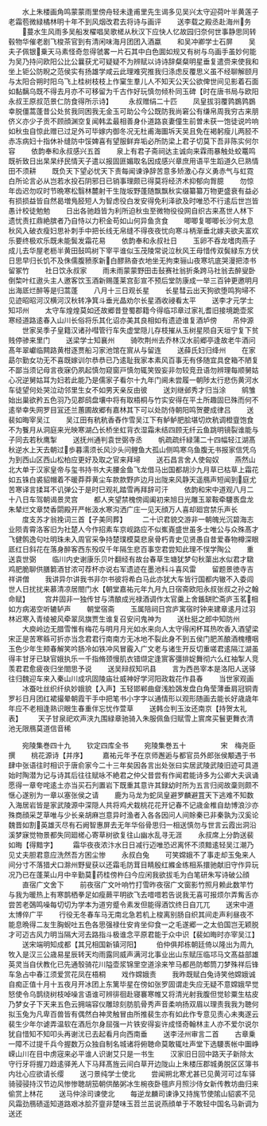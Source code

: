 <!-- { "loadSidebar": true } -->
　　水上朱楼画角鸣蒙蒙雨里傍舟轻未逢甫里先生谒多见吴兴太守迎荷叶半黄莲子老霜苞微緑橘林明十年不到风烟改君去将诗与画评
　　送李载之殿丞赴海州务
　　蔓水生风雨多吴船发櫂唱吴歌槎从秋汉下应快人忆故园归奈何世事静思同转毂物华催老剧飞梭茶官到有清闲味海月团团入酒蠃
　　和吴冲卿学士石屏
　　吴夫子佩银乗天马素怪奇忽得虢畧一片石其中白色圎如规又有树与乌画手虽妙何能为吴乃持问欧阳公比公曩获尤可疑疑不为辨赋以诗诗辞粲粲明星垂复遣赍来使我和坐上钜公防睨之范侯实有扬雄学咸云此理难究推我归涤虑反覆思义虽不经聊解颐月与太阳合朔时阳乌飞上桂树枝枝上作窠生羣儿人不知天公天公欲俾世间见影着石面如黏黐乌既不得去月亦不可移留为千古作好玩慎勿倾朴同玉碑【时在唐书局与欧阳永叔王原叔范景仁防食得所示诗】
　　永叔赠绢二十匹
　　凤皇拔羽覆鹑鷃鹑鷃幸脱僵蒿蓬昔公处贫我同困我无金玉可助公今公既防我尚窘公有缣帛周我穷古来朋侪义亦少子贡不顾顔渊空复闻韩孟最相善身仆道路哀妻僮生前曽未获一饱徒说吟响如秋虫自惊此赠已过足外可毕嫁内御冬况无杜甫海圗坼天吴且免在褐躬瘦儿两胫不赤冻病妇十指休补缝防中馁婢喜有望服鲜弃垢必所防梁上君子切莫下吾非陈实何尔容
　　依韵奉和永叔感兴五首
　　泉上有君子斋祠达主诚向来霖雨暴触处蛟鼍鸣既祈致日出杲杲纾民情天子遣以报固匪媚取名因成感兴章庶用语平生蹈道久巳熟情田不须耕
　　既负天下望必忧天下责每闻谏诤辞苦意多矫激心存义勇赤气与虹霓白所论言必从岂若水投石阴邪日已销事理颇已得莫将经济术抑郁向胷臆
　　勿惊年齿迟勿叹时节晩寒松翳林麓射干生陇坂野蓬随飘飘秋实缀纂纂万物更盛衰有益必有损损益皆自然曷増鳬胫短人为智虑役白发安得免利泽欲及时唯恐不行逺后世岂皆愚计校徒勉勉
　　日出各驰趋皆为利所迫秋虫至微物役役网自织古来髙世人林下遗忧责扛鼎絶膑者乃自恃以力积金苟如山何异鱼贪食
　　唧唧复唧唧长沙何太息秋风入破衣瘦妇思补刺手中把长线无帛缝不得夜夜忧向寒斗柄渐垂北嫁夫欲夫富欢乐要终极欢乐既未能鬓发霜花易
　　依韵奉和永叔社日
　　玉卵不吞龙嗜肉燕子成儿去华屋老枥半黄田鼔鸣树下宰平谁似玉茂陵常说泣秋风王母惜传双鬓緑东方伏日思早归长饥不及侏儒腹豮豕新白醪熟奋衣地坐无拘束骊山夜寒坑底哭漫把漆书留冢竹
　　社日饮永叔家
　　雨未雨蒙蒙野田击鼔赛社翁折条跨马社翁去醉叟卧倒棃叶红遨头主人邀客饮玉酒新赐蓬莱宫彭宣不预后堂防康成一举三百钟更邀明月出海厎烂醉等是归蒿蓬
　　八月十三日观长星
　　长星彗云出天狗欲堕鸣狗埽不见迹昭昭河汉横河汉秋转净箕斗垂光晶劝尔长星酒收祲看太平
　　送李才元学士知邛州
　　太守车煌煌莫如还故郷昔登蜀郡籍今得临邛章过家礼耆旧接境跪壶浆寒经道路逺春入山川长俗将乐其化诏亦美其良相如有遗迹谁复酒垆傍
　　吊仲源
　　世家吴季子皇籍汉诸孙嘒管行车失虚堂隠儿存枝摧从玉树星陨自天垣宁复下贫贱停骖来里门
　　送梁学士知襄州
　　骑吹荆州去乔林汉水前郷亭逢故老牛酒问髙年翠巘临闗路黄柑逐贾船习家池馆在賔从与留连
　　送薛氏妇归绛州
　　在家勗尔勤女功无不喜既嫁训尔恭恭已乃逺耻我家本素风百事无有侈随宜具奁箱不陋复不鄙当须记母言夜寐仍夙起慎勿窥窗戸慎勿辄笑毁妄非勿较竞丑语勿辨理每顺舅姑心况逆舅姑耳为妇若此能乃是儒家子看尔十九年门阃未尝履一朝陟太行悲伤黄河水车徒望何处哭泣动邻里生女不如男天亲反由彼
　　送刘继邺秀才归当涂
　　鹓雏始出巢欲矜五色羽乃见郡鸱盘壤中将有取梧桐与竹实安得在平土所趣固巳殊而何不逺举幸失网罗目冝还兰蕙圃故郷有嘉林其下可以处防侍朝阳鸣贺虁成律吕
　　送裴如晦宰吴江
　　吴江田有秔秔香舂作雪吴江下有鲈鲈肥脍堪切炊秔调橙韲饱食不为餮月从洞庭来光映寒湖凸长桥坐虹背衣湿霜未结四顾无纤云鱼跳明镜裂谁能与子同去若秋鹰掣
　　送抚州通判袁世弼寺丞
　　帆疏疏纤緑蒲二十四幅轻江湖髙秋逆水上天去朝过歩暮濡须长风沙头问鲤鱼大孤山侧鸣寒乌鱼腹无书报家信凭乌为到西山区西山松柏应更好及取之官来拜埽
　　送石昌言舍人使匈奴
　　燕然山北大单于汉家皇帝与玺书持书大夫腰金鱼飞龙借马出国都胡沙九月草已枯草上霜花如五铢白裘貂帽着不暖莽莽黄尘车款款野庐边月出陇来风静天遥鴈声短闻到庭尤苦寒译言揉耳不讥弹公于是时巳观礼踏雪再拜辞可汗
　　依韵和宋中道观八月二十八日车驾朝谒景灵宫
　　都人夹望禁槐傍阊阖初来旭日光雕玉翠鞍牵騕褭盘龙朱辇烂文章焚香閟殿开严帐汲水寒沟洒广庄一见天顔万人喜却廻宫禁乐声长
　　度支苏才翁挽词三首【子美同葬】
　　二十识君貌交游非一朝魄光沉碧海志业陨青霄洛客旧为社楚人今作招素车京岘路应不似嶣嶤盛世虽多士唯公与众殊髙才飞健鹘逸句吐明珠未入周官采争持楚璞模莫悲泉骨朽青史见贤愚自昔爱春物樽深眼厎红日斜花在落身醉客西东殁叹千年隔生悲百事空君尝知此理不悮学陶公
　　重送袁世弼
　　临川内史谢康乐贝叶翻经有故台春草生塘犹梦句秋蕖出水似君才驐鸡肥脆聊供膳篘酒甘浓可荐杯亦说右军遗迹在墨池科斗喜风雷
　　留题景徳寺吉祥讲僧
　　我讲异尔讲我书非尔书彼将希白马此亦犹大车皆行国都内辙不入委闾世人日扰扰来慕清凉居閤门水【朝堂嘉祐元年九月九日宿斋欧阳永叔张叔之孙之翰命赋】
　　宫井固非一独传甘与清酿成光禄酒调作太官羹上舍鋹缾贮斋庐玉茗相如方病渴空听辘轳声
　　朝堂宿斋
　　玉属陪祠日宫庐寓宿时钟来建章逺月过羽林迟寒入青绫被风牵翠凤旗贾生谁复召安问鬼神为
　　送杜挺之郎中知防州
　　大庾岭边无腊雪惟有梅花与明月月光如水来向人太守得闲杯耳热吹香入酒望梁宋正是苦寒緜可折亦当念君君行南南方无冰地不裂此身不到五侯门肥羔酿酒槐槽咽玉色少年生颊春解笑吟肠冷如铁冲风冒霰入广文老与诸生开反切重嗟君逺隔江湖虽得丰甘牙已缺官娥执乐一千指脩颈慢肌衣错缬定逢賔客彊排娖舞彻六么红袖掣人竞羡君君愈疲夜归坐閤思予说
　　送吴辩叔知巩县
　　言为西邑宰本是洛阳人送驿往归魏迎车来入秦山川成巩固陵庙壮威神好学河阳政栽花作县春
　　当世家观画
　　冰蚕吐丝织纤纨妙娥貌【入声】玉轻邯郸曲睂浅脸鵶发盘白角莹薄垂肩冠铜青罗衫日月团红裙撮晕朝霞干手中把笔书小字字以通情形以观形随画去能长好歳歳年年应不老相逢熟识眼生春重伴忘忧作萱草
　　送韩佥判玉汝还南京【持贺太礼表】
　　天子甘泉祀欢声浃九围緑章驰骑入朱服佩鱼归赋雪上賔席买鬟更舞衣清池无限鴈莫道信音稀



　　宛陵集巻四十九
　　钦定四库全书
　　宛陵集巻五十　　　　　宋　梅尧臣　撰
　　桃花源诗【并序】
　　嘉祐元年予在京师邂逅与都官员外郎张侯颙遇于书肆中张语往时相识于唐俞家今二十三年矣因各言出处张曰实居武陵武陵旧迹可具道始时陶潜为记与诗其后往往赋咏不絶君之仲父昔尝有作闻君能诗多为公卿大夫讽诵愿得一章夸咤逺土亦当买石刋置岩下既重其意许其録幼时所为五言归阅故稾则颇不惬心遂别为一章以塞张侯之请
　　鹿为马龙为蛇凤皇避罗麟避罝天下逃难不知数入海居岩皆是家武陵源中深隠人共将鸡犬栽桃花花开记春不记歳金椎自劫博浪沙亦殊商顔采芝草唯与少长亲胡麻岂意异时渔者入各各因问人间賖秦已非秦孰为汉奚论魏晋如割英雄灭尽有石阙智惠屏去无年华俗骨思归一相送慎勿与世言云霞出洞沿溪梦寐觉物景都失同廻槎心寄草树欲复往山幽水乱寻无涯
　　永叔席上分韵送裴如晦【得黯字】
　　霜华夜夜浓汴水日日减行迈唯恐迟离怀不须黯逺轻吴江潮乃见丈夫胆君意应洗然吾方困尘惨
　　永叔白兔
　　可笑嫦娥不了事走却玉兔来人间分寸不落猎犬口滁州野叟获以还霜毛防茸目睛殷红縧金练相系擐驰献旧守作异玩况乃已在蓬莱山月中辛勤莫药桂傍杵臼今应闲我欲拔毛为白笔研朱写诗破公顔
　　直宿广文舍下
　　前夜宿广文叶响竹打雪昨夜宿广文窗影竹照月赖此数竿竹与我为暖热上有寒鹊栖拳足如瘦蕨平明欲飞去唶唶若告说我无喜可报烦尔弄觜舌亦尝苦老鵶鸣噪每切切为学本为道穷蹙令素发但能得酒饮终日自兀兀
　　送宋中道太博倅广平
　　行役无冬春车马无南北急若机上梭离别肠自织其间走声利昼夜不能息晩得二友生胸蜺吐五色各思强禄仕安肯坐仰食一之毛遂郷一之太伯国岂无颖脱才可迈古风力明当隔大河去路指斗极谁念平原君能于众中识【裴如晦时亦宰吴江】
　　送宋端明知成都【其兄相国新镇河阳】
　　伯仲俱邦栋朝廷倚以隆出为周九牧入是汉三公歳易星辰转天均雨露同威声满河北事业出山东赋压临邛马文髙益部雄英灵当自伏教化已先通彀骑花川隘壶浆锦里空道涂来笮马都邑防郫筒刀梦殊祥后锋车急占中春江须爱赏花凤在梧桐
　　戏作嫦娥责
　　我昨既赋白兔诗笑他嫦娥诚自痴正值十月十五夜月开冰团上东篱毕星在傍如张罗固谓走失应无疑不意嫦娥早觉怒使令乌鹊绕树枝啅噪言语谁可辨徘徊赴寝褰寒帷又将清光射我腹但觉轸粟生枯皮乃梦女子下天来五色云拥端容仪雕琼刻肪肌骨秀声音柔响扬双眉以理责我我为聴何拟玉兔为凡卑百兽皆有偶然白神灵触冒由所推裴生亦有如此作专意见责心未夷遂云裴生少年尔谑弄温软在酒卮尔身屈强一片铁安得妄许成怪奇翰林主人亦不爱尔说尔犹自惜知不知叩头再谢沋已去起看月向西南垂
　　送李泾州审言二首
　　古章乗一障不过提千兵今握数万众独自制名城诸将俯聴命莫敢辄吐声堂下选騕褭帐中圗峥嵘山川在目中虏宼来必平谁人识谢艾只是一书生
　　汉家旧日回中路天子新除太守行牙将握刀趋逺驿羌人下马拜髙旌云间白草开边陇山上朱楼压郡城勇脱区区簿书内壮心应欲请长缨
　　送刁景纯学士使北
　　尝闻朔北寒尤甚已见黄河可过车驿骑骎骎持汉节边风惨惨聴胡笳朝供酪粥冰生椀夜卧氊庐月照沙侍女新传教坊曲归来偷赏上林花
　　送马仲涂司谏使北
　　每逆龙麟司谏诤又持旄节使隂山貂裘不见风霜劲鴈碛遥知道路艰冰脍芥韲非楚味玉苕兰茁说燕顔单于不敢轻中国名马新调为送还
